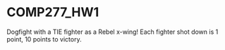 # COMP277_HW1
Dogfight with a TIE fighter as a Rebel x-wing! Each fighter shot down is 1 point, 10 points to victory.

